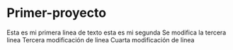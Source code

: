 # Primer-proyecto
Esta es mi primera linea de texto
esta es mi segunda
Se modifica la tercera linea
Tercera modificación de linea
Cuarta modificación de linea